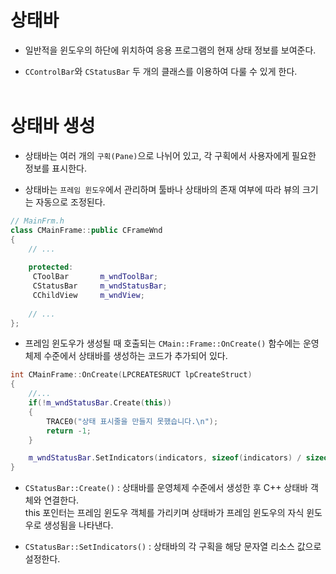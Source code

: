 # 상태바
- 일반적을 윈도우의 하단에 위치하여 응용 프로그램의 현재 상태 정보를 보여준다.

- `CControlBar`와 `CStatusBar` 두 개의 클래스를 이용하여 다룰 수 있게 한다.
<br><br>

# 상태바 생성
- 상태바는 여러 개의 `구획(Pane)`으로 나뉘어 있고, 각 구획에서 사용자에게 필요한 정보를 표시한다.

- 상태바는 `프레임 윈도우`에서 관리하며 툴바나 상태바의 존재 여부에 따라 뷰의 크기는 자동으로 조정된다.

```C++
// MainFrm.h
class CMainFrame::public CFrameWnd
{
    // ...
    
    protected:
     CToolBar       m_wndToolBar;
     CStatusBar     m_wndStatusBar;
     CChildView     m_wndView;
    
    // ...
};
```

- 프레임 윈도우가 생성될 때 호출되는 `CMain::Frame::OnCreate()` 함수에는 운영체제 수준에서 상태바를 생성하는 코드가 추가되어 있다.

```C++
int CMainFrame::OnCreate(LPCREATESRUCT lpCreateStruct)
{
    //...
    if(!m_wndStatusBar.Create(this))
    {
        TRACE0("상태 표시줄을 만들지 못했습니다.\n");
        return -1;
    }

    m_wndStatusBar.SetIndicators(indicators, sizeof(indicators) / sizeof(UINT));
}
```

- `CStatusBar::Create()` : 상태바를 운영체제 수준에서 생성한 후 C++ 상태바 객체와 연결한다. <br>
this 포인터는 프레임 윈도우 객체를 가리키며 상태바가 프레임 윈도우의 자식 윈도우로 생성됨을 나타낸다.

- `CStatusBar::SetIndicators()` : 상태바의 각 구획을 해당 문자열 리소스 값으로 설정한다.